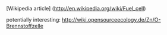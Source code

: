 [Wikipedia article] (http://en.wikipedia.org/wiki/Fuel_cell)

potentially interesting: http://wiki.opensourceecology.de/Zn/O-Brennstoffzelle
